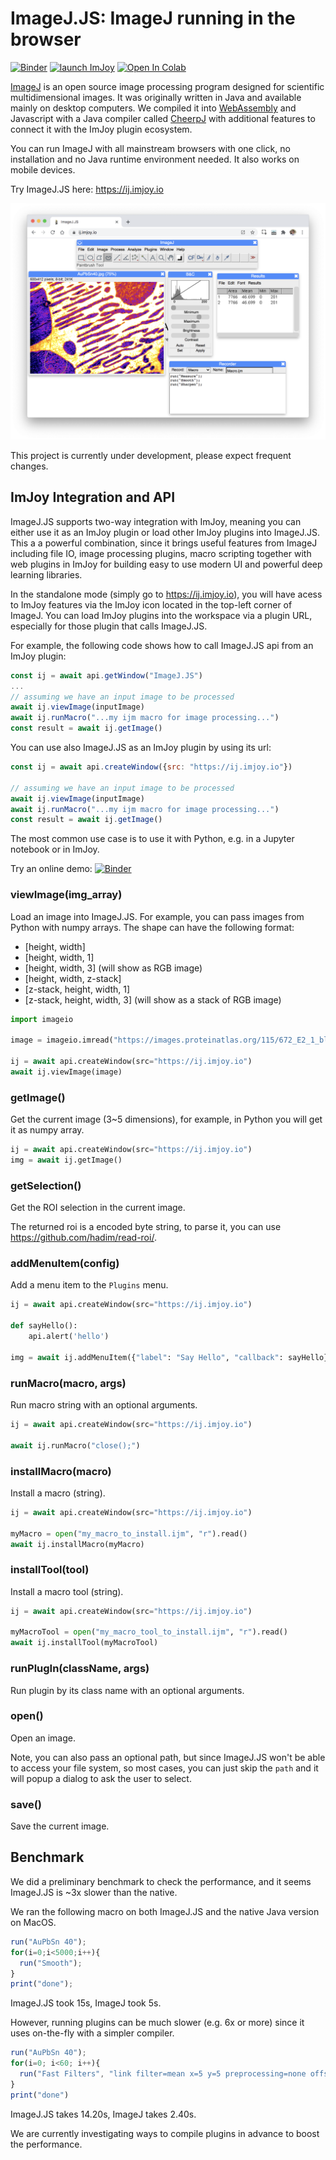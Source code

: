 # ImageJ.JS: ImageJ running in the browser
[![Binder](https://mybinder.org/badge_logo.svg)](https://mybinder.org/v2/gh/imjoy-team/imagej.js/master?filepath=examples%2Fgetting-started.ipynb)
[![launch ImJoy](https://imjoy.io/static/badge/launch-imjoy-badge.svg)](https://imjoy.io/#/app?workspace=imagej&plugin=https://ij.imjoy.io)
[![Open In Colab](https://colab.research.google.com/assets/colab-badge.svg)](https://colab.research.google.com/github/imjoy-team/imagej.js/blob/master/examples/getting-started.ipynb)

[ImageJ](https://imagej.nih.gov/ij/) is an open source image processing program designed for scientific multidimensional images. It was originally written in Java and available mainly on desktop computers. We compiled it into [WebAssembly](https://webassembly.org/) and Javascript with a Java compiler called [CheerpJ](https://www.leaningtech.com/pages/cheerpj.html) with additional features to connect it with the ImJoy plugin ecosystem.

You can run ImageJ with all mainstream browsers with one click, no installation and no Java runtime environment needed. It also works on mobile devices.

Try ImageJ.JS here: https://ij.imjoy.io

![](src/assets/img/screenshot-1.png)



This project is currently under development, please expect frequent changes.

## ImJoy Integration and API

ImageJ.JS supports two-way integration with ImJoy, meaning you can either use it as an ImJoy plugin or load other ImJoy plugins into ImageJ.JS. This a a powerful combination, since it brings useful features from ImageJ including file IO, image processing plugins, macro scripting together with web plugins in ImJoy for building easy to use modern UI and powerful deep learning libraries.

In the standalone mode (simply go to https://ij.imjoy.io), you will have acess to ImJoy features via the ImJoy icon located in the top-left corner of ImageJ. You can load ImJoy plugins into the workspace via a plugin URL, especially for those plugin that calls ImageJ.JS.

For example, the following code shows how to call ImageJ.JS api from an ImJoy plugin:
```javascript
const ij = await api.getWindow("ImageJ.JS")
...
// assuming we have an input image to be processed
await ij.viewImage(inputImage)
await ij.runMacro("...my ijm macro for image processing...")
const result = await ij.getImage()
```

You can use also ImageJ.JS as an ImJoy plugin by using its url:
```javascript
const ij = await api.createWindow({src: "https://ij.imjoy.io"})

// assuming we have an input image to be processed
await ij.viewImage(inputImage)
await ij.runMacro("...my ijm macro for image processing...")
const result = await ij.getImage()
```

The most common use case is to use it with Python, e.g. in a Jupyter notebook or in ImJoy.

Try an online demo: [![Binder](https://mybinder.org/badge_logo.svg)](https://mybinder.org/v2/gh/imjoy-team/imagej.js/master?filepath=examples%2Fgetting-started.ipynb)

### viewImage(img_array)
Load an image into ImageJ.JS. For example, you can pass images from Python with numpy arrays. The shape can have the following format:
 * [height, width]
 * [height, width, 1]
 * [height, width, 3] (will show as RGB image)
 * [height, width, z-stack]
 * [z-stack, height, width, 1]
 * [z-stack, height, width, 3] (will show as a stack of RGB image)
```python
import imageio

image = imageio.imread("https://images.proteinatlas.org/115/672_E2_1_blue_red_green.jpg")

ij = await api.createWindow(src="https://ij.imjoy.io")
await ij.viewImage(image)

```

### getImage()

Get the current image (3~5 dimensions), for example, in Python you will get it as numpy array.
```python
ij = await api.createWindow(src="https://ij.imjoy.io")
img = await ij.getImage()

```
### getSelection()
Get the ROI selection in the current image.

The returned roi is a encoded byte string, to parse it, you can use https://github.com/hadim/read-roi/.

### addMenuItem(config)
Add a menu item to the `Plugins` menu.

```python
ij = await api.createWindow(src="https://ij.imjoy.io")

def sayHello():
    api.alert('hello')

img = await ij.addMenuItem({"label": "Say Hello", "callback": sayHello})
```

### runMacro(macro, args)
Run macro string with an optional arguments.
```python
ij = await api.createWindow(src="https://ij.imjoy.io")

await ij.runMacro("close();")
```

### installMacro(macro)
Install a macro (string).
```python
ij = await api.createWindow(src="https://ij.imjoy.io")

myMacro = open("my_macro_to_install.ijm", "r").read()
await ij.installMacro(myMacro)
```

### installTool(tool)
Install a macro tool (string).
```python
ij = await api.createWindow(src="https://ij.imjoy.io")

myMacroTool = open("my_macro_tool_to_install.ijm", "r").read()
await ij.installTool(myMacroTool)
```

### runPlugIn(className, args)
Run plugin by its class name with an optional arguments.

### open()
Open an image. 

Note, you can also pass an optional path, but since ImageJ.JS won't be able to access your file system, so most cases, you can just skip the `path` and it will popup a dialog to ask the user to select.

### save()
Save the current image.


## Benchmark
We did a preliminary benchmark to check the performance, and it seems ImageJ.JS is ~3x slower than the native.

We ran the following macro on both ImageJ.JS and the native Java version on MacOS.
```javascript
run("AuPbSn 40");
for(i=0;i<5000;i++){
  run("Smooth");
}
print("done");
```
ImageJ.JS took 15s, ImageJ took 5s.


However, running plugins can be much slower (e.g. 6x or more) since it uses on-the-fly with a simpler compiler.

```javascript
run("AuPbSn 40");
for(i=0; i<60; i++){
  run("Fast Filters", "link filter=mean x=5 y=5 preprocessing=none offset=128");
}
print("done")
```
ImageJ.JS takes 14.20s, ImageJ takes 2.40s.

We are currently investigating ways to compile plugins in advance to boost the performance.
